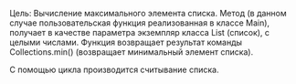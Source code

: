 Цель: Вычисление максимального элемента списка.
Метод
(в данном случае пользовательская
функция реализованная в классе Main),
получает в качестве параметра экземпляр
класса List (список), с целыми числами.
Функция возвращает результат команды
Collections.min() (возвращает минимальный элемент списка).

С помощью цикла производится считывание списка.
